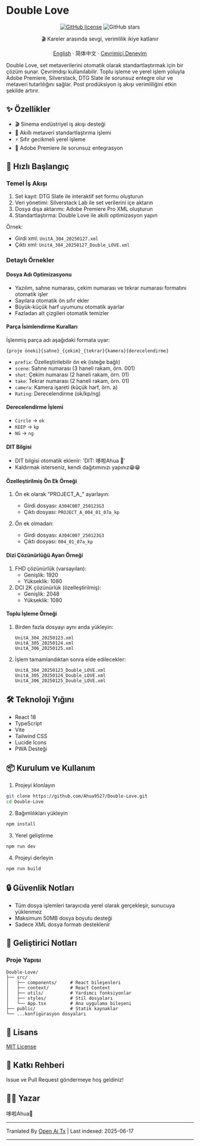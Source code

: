 # Double Love

<div align="center">

[![GitHub license](https://img.shields.io/github/license/Ahua9527/Double-Love)](https://github.com/Ahua9527/Double-Love/blob/main/LICENSE)
![GitHub stars](https://img.shields.io/github/stars/Ahua9527/Double-Love)

🎬 Kareler arasında sevgi, verimlilik ikiye katlanır

[//]: # (Koddaki gizli yumurta)
<!Double Love：Her karede söyleyemediğim kare hızı saklı olsun -->

[English](./README.en.md) · 简体中文 · [Çevrimiçi Deneyim](https://double-love.ahua.space)

</div>

Double Love, set metaverilerini otomatik olarak standartlaştırmak için bir çözüm sunar. Çevrimdışı kullanılabilir. Toplu işleme ve yerel işlem yoluyla Adobe Premiere, Silverstack, DTG Slate ile sorunsuz entegre olur ve metaveri tutarlılığını sağlar. Post prodüksiyon iş akışı verimliliğini etkin şekilde artırır.

## ✨ Özellikler

- 🎬 Sinema endüstriyel iş akışı desteği
- 📝 Akıllı metaveri standartlaştırma işlemi
- ⚡ Sıfır gecikmeli yerel işleme
- 🧩 Adobe Premiere ile sorunsuz entegrasyon

## 🚀 Hızlı Başlangıç

### Temel İş Akışı

1. Set kayıt: DTG Slate ile interaktif set formu oluşturun
2. Veri yönetimi: Silverstack Lab ile set verilerini içe aktarın
3. Dosya dışa aktarımı: Adobe Premiere Pro XML oluşturun
4. Standartlaştırma: Double Love ile akıllı optimizasyon yapın

Örnek:
- Girdi xml: `UnitA_304_20250127.xml`
- Çıktı xml: `UnitA_304_20250127_Double_LOVE.xml`

### Detaylı Örnekler

#### Dosya Adı Optimizasyonu
- Yazılım, sahne numarası, çekim numarası ve tekrar numarası formatını otomatik işler
- Sayılara otomatik ön sıfır ekler
- Büyük-küçük harf uyumunu otomatik ayarlar
- Fazladan alt çizgileri otomatik temizler

#### Parça İsimlendirme Kuralları

İşlenmiş parça adı aşağıdaki formata uyar:
```
{proje öneki}{sahne}_{çekim}_{tekrar}{kamera}{derecelendirme}
```

- `prefix`: Özelleştirilebilir ön ek (isteğe bağlı)
- `scene`: Sahne numarası (3 haneli rakam, örn. 001)
- `shot`: Çekim numarası (2 haneli rakam, örn. 01)
- `take`: Tekrar numarası (2 haneli rakam, örn. 01)
- `camera`: Kamera işareti (küçük harf, örn. a)
- `Rating`: Derecelendirme (ok/kp/ng)

#### Derecelendirme İşlemi
- `Circle` → `ok`
- `KEEP` → `kp`
- `NG` → `ng`

#### DIT Bilgisi
- DIT bilgisi otomatik eklenir: 'DIT: 哆啦Ahua 🌱'
- Kaldırmak isterseniz, kendi dağıtımınızı yapınız😁😁

#### Özelleştirilmiş Ön Ek Örneği

1. Ön ek olarak "PROJECT_A_" ayarlayın:
   - Girdi dosyası: `A304C007_250123G3`
   - Çıktı dosyası: `PROJECT_A_004_01_07a_kp`

2. Ön ek olmadan:
   - Girdi dosyası: `A304C007_250123G3`
   - Çıktı dosyası: `004_01_07a_kp`

#### Dizi Çözünürlüğü Ayarı Örneği

1. FHD çözünürlük (varsayılan):
   - Genişlik: 1920
   - Yükseklik: 1080   
2. DCI 2K çözünürlük (özelleştirilmiş):
   - Genişlik: 2048
   - Yükseklik: 1080   

#### Toplu İşleme Örneği

1. Birden fazla dosyayı aynı anda yükleyin:
   ```
   UnitA_304_20250123.xml
   UnitA_305_20250124.xml
   UnitA_306_20250125.xml
   ```

2. İşlem tamamlandıktan sonra elde edilecekler:
   ```
   UnitA_304_20250123_Double_LOVE.xml
   UnitA_305_20250124_Double_LOVE.xml
   UnitA_306_20250125_Double_LOVE.xml
   ```

## 🛠️ Teknoloji Yığını

- React 18
- TypeScript
- Vite
- Tailwind CSS
- Lucide Icons
- PWA Desteği

## 📦 Kurulum ve Kullanım

1. Projeyi klonlayın

```bash
git clone https://github.com/Ahua9527/Double-Love.git
cd Double-Love
```

2. Bağımlılıkları yükleyin

```bash
npm install
```

3. Yerel geliştirme

```bash
npm run dev
```

4. Projeyi derleyin

```bash
npm run build
```

## 🔒 Güvenlik Notları

- Tüm dosya işlemleri tarayıcıda yerel olarak gerçekleşir, sunucuya yüklenmez
- Maksimum 50MB dosya boyutu desteği
- Sadece XML dosya formatı desteklenir

## 🌈 Geliştirici Notları

### Proje Yapısı

```
Double-Love/
├── src/
│   ├── components/     # React bileşenleri
│   ├── context/        # React Context
│   ├── utils/          # Yardımcı fonksiyonlar
│   ├── styles/         # Stil dosyaları
│   └── App.tsx         # Ana uygulama bileşeni
├── public/             # Statik kaynaklar
└── ...konfigürasyon dosyaları
```

## 📃 Lisans

[MIT License](LICENSE)

## 🤝 Katkı Rehberi

Issue ve Pull Request göndermeye hoş geldiniz!

## 👨‍💻 Yazar

哆啦Ahua🌱

---

Tranlated By [Open Ai Tx](https://github.com/OpenAiTx/OpenAiTx) | Last indexed: 2025-06-17

---